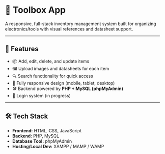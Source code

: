 # 🧰 Toolbox App

A responsive, full-stack inventory management system built for organizing electronics/tools with visual references and datasheet support.

---

## 🚀 Features

- 📦 Add, edit, delete, and update items
- 🖼️ Upload images and datasheets for each item
- 🔍 Search functionality for quick access
- 📱 Fully responsive design (mobile, tablet, desktop)
- 🛠️ Backend powered by **PHP + MySQL (phpMyAdmin)**
- 🔐 Login system (in progress)

---

## 🛠️ Tech Stack

- **Frontend:** HTML, CSS, JavaScript
- **Backend:** PHP, MySQL
- **Database Tool:** phpMyAdmin
- **Hosting/Local Dev:** XAMPP / MAMP / WAMP

